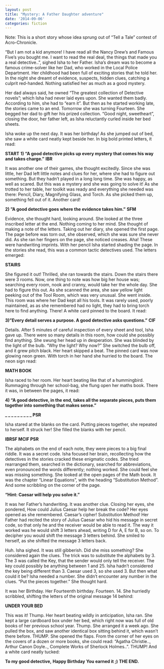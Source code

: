 ```yaml
---
layout: post
title: "Mystery: A Father Daughter adventure"
date: '2014-09-06'
categories: fiction
---
```

Note: This is a short story whose idea sprung out of “Tell a Tale” contest of Acro-Chronicle. 

“But I am not a kid anymore! I have read all the Nancy Drew’s and Famous Five’s you bought me. I want to read the real deal, the things that made you a real detective..”, sighed Isha to her Father. Isha’s dream was to become a famous crime-solver like her Dad, who worked in the Local Police Department. Her childhood had been full of exciting stories that he told her. In the night she dreamt of evidence, suspects, hidden clues, catching a culprit red-handed. Nothing satisfied her as much as a good mystery.

Her dad always said, he owned “The greatest collection of Detective novels”; which Isha had never laid eyes upon. She wanted them badly. According to him, she had to “earn it”. But then as he started working late, the stories came to an end. Tomorrow she was turning Fourteen. She begged her dad to gift her his prized collection. “Good night, sweetheart”, closing the door, her father left, as Isha reluctantly curled inside her bed sheets.  

Isha woke up the next day. It was her birthday! As she jumped out of bed, she saw a white card neatly kept beside her. In big bold printed letters, it read:

**START**
**1)  “A good detective picks up every mystery that comes his way and takes charge.”**
**IBR**

It was another one of their games, she thought excitedly. Since she was little, her Dad left little notes and clues for her, where she had to figure out something. But they hadn’t played in a long long time. She was happy, as well as scared. But this was a mystery and she was going to solve it! As she trotted to her table, her toolkit was ready and everything she needed was there: Pencil, Diary, Magnifying Glass, and Torch. As she picked them up, something fell out of it. Another card!

**2) ”A good detective goes where the evidence takes him.”**
**SFM**

Evidence, she thought hard, looking around. She looked at the three inscribed letter at the end. Nothing coming to her mind. She thought of making a note of the letters. Taking out her diary, she opened the first page. The page before was torn out, she observed, which she was sure she never did. As she ran her fingers on the page, she noticed creases. Aha! These were handwriting imprints. With her pencil Isha started shading the page. In the stories she read, this was a common tactic detectives used. The letters emerged:

**STAIRS**

She figured it out! Thrilled, she ran towards the stairs. Down the stairs there were 3 rooms. Now, one thing to note was how big her house was; searching every room, nook and cranny, would take her the whole day. She had to figure this out. As she scanned the area, she saw yellow light peeking out of the Tool Room, which was very unusual. She went inside. This room was where her Dad kept all his tools. It was rarely used, poorly maintained, as as she remembered had no light, they had to bring torch here to find anything. There! A white card pinned to the board. It read:

**3)”Every detail serves a purpose. A good detective asks questions.”**
**CIF**

Details. After 5 minutes of careful inspection of every sheet and tool, Isha gave up. There were so many details in this room, how could she possibly find anything. She swung her head up in desperation. She was blinded by the light of the bulb. “Why the light? Why now?” She switched the bulb off, and it grew pitch black. Her heart skipped a beat. The pinned card was now glowing neon green. With torch in her hand she hurried to the board. The neon sign read:

**MATH BOOK**

Isha raced to her room. Her heart beating like that of a hummingbird. Rummaging through her school-bag, she flung open her maths book. There it was, in between the pages, it read:

**4) “A good detective, in the end, takes all the separate pieces, puts them together into something that makes sense.”**

**_ _ _ _ _   _ _ _ _  PSR**

Isha stared at the blanks on the card. Putting pieces together, she repeated to herself. It struck her! She filled the blanks with her pencil.

**IBRSF MCIF PSR**

The alphabets on the end of each note, they were pieces to a big final riddle. It was a secret code. Isha focused her brain, recollecting how the detectives in the stories cracked these enigmatic codes. She tried rearranged them, searched in the dictionary, searched for abbreviations, even pronounced the words differently; nothing worked. She could feel she was missing something. She looked at the open pages of the Math book. It was the chapter “Linear Equations”, with the heading “Substitution Method”. And some scribbling on the corner of the page. 

**“Hint: Caesar will help you solve it.”**

It was her Father’s handwriting. It was another clue. Closing her eyes, she pondered, How could Julius Caesar help her break the code? Her eyes opened as she remembered. Caesar’s cipher! Substitution Method! Her Father had recited the story of Julius Caesar who hid his message in secret code, so that only he and the receiver would be able to read it. The way it worked was he would shift 3 letters ahead, writing D for A, E for B, so on. To decipher you would shift the message 3 letters behind. She smiled to herself, as she shifted the message 3 letters back. 

Huh. Isha sighed. It was still gibberish. Did she miss something? She considered again the clues. The trick was to substitute the alphabets by 3. The 3 was called the Key, that the sender would only tell the receiver. The key could possibly be anything between 1 and 25. Isha hadn’t considered the key being different than 3. Caesar used 3, so she used 3. But then what could it be? Isha needed a number. She didn’t encounter any number in the clues. “Put the pieces together.” She thought hard. 

It was her Birthday. Her Fourteenth birthday. Fourteen. 14.
She hurriedly scribbled, shifting the letters of the original message 14 behind:

**UNDER YOUR BED**

This was it! Thump. Her heart beating wildly in anticipation, Isha ran. She kept a large cardboard box under her bed, which right now was full of old books of her previous school year. Thump. She arranged it a week ago. She pulled the box, and saw another identical box sitting behind it, which wasn’t there before. THUMP. She opened the flaps. From the corner of her eyes on the covers of a dozen or more books, she could read: “Agatha Christie.., Arthur Canon Doyle.., Complete Works of Sherlock Holmes..”. THUMP! And a white card neatly tucked:

**To my good detective,**
**Happy Birthday**
**You earned it ;)**
**THE END.**







    


